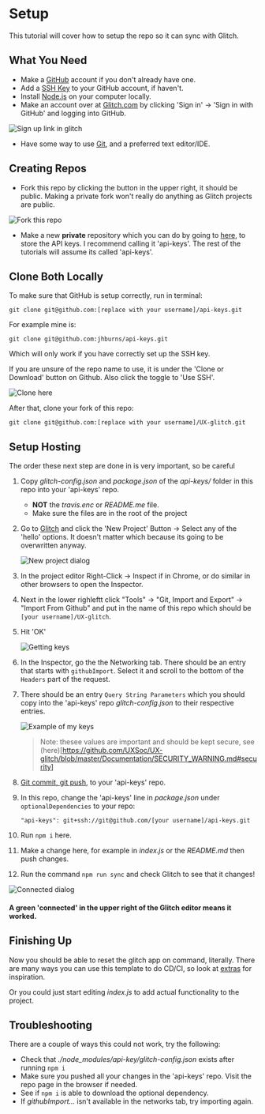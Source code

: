 # Setup

This tutorial will cover how to setup the repo so it can sync with Glitch.

## What You Need

- Make a [GitHub](https://github.com/) account if you don't already have one.
- Add a [SSH Key](https://help.github.com/en/articles/generating-a-new-ssh-key-and-adding-it-to-the-ssh-agent) to your GitHub account, if haven't.
- Install [Node.js](https://nodejs.org) on your computer locally.
- Make an account over at [Glitch.com](https://glitch.com/) by clicking 'Sign in' -> 'Sign in with GitHub' and logging into GitHub.

![Sign up link in glitch](/Documentation/img/github-glitch.png)

- Have some way to use [Git](https://git-scm.com/), and a preferred text editor/IDE.

## Creating Repos
- Fork this repo by clicking the button in the upper right, it should be public. Making a private fork won't really do anything as Glitch projects are public.

![Fork this repo](/Documentation/img/fork-glitch.png)

- Make a new **private** repository which you can do by going to [here](https://github.com/), to store the API keys. I recommend calling it 'api-keys'. 
The rest of the tutorials will assume its called 'api-keys'.

## Clone Both Locally

To make sure that GitHub is setup correctly, run in terminal:
 
 `git clone git@github.com:[replace with your username]/api-keys.git`
 
For example mine is:

`git clone git@github.com:jhburns/api-keys.git`

Which will only work if you have correctly set up the SSH key.

If you are unsure of the repo name to use, it is under the 'Clone or Download' button on Github. Also click the toggle to 'Use SSH'.

![Clone here](/Documentation/img/clone-through-github.png)

After that, clone your fork of this repo:

 `git clone git@github.com:[replace with your username]/UX-glitch.git`
 
## Setup Hosting
The order these next step are done in is very important, so be careful

1. Copy *glitch-config.json* and *package.json* of the *api-keys/* folder in this repo into your 'api-keys' repo.
    - **NOT** the *travis.enc* or *README.me* file.
    - Make sure the files are in the root of the project
1. Go to [Glitch](Glitch.com) and click the 'New Project' Button -> Select any of the 'hello' options. It doesn't matter which because its going to be overwritten anyway.

    ![New project dialog](/Documentation/img/hello.png)

1. In the project editor Right-Click -> Inspect if in Chrome, or do similar in other browsers to open the Inspector.
1. Next in the lower righleftt click "Tools" -> "Git, Import and Export" -> "Import From Github" and put in the name of this repo which should be `[your username]/UX-glitch`.
1. Hit 'OK'
    
    ![Getting keys](/Documentation/img/getting-keys.png)
    
1. In the Inspector, go the the Networking tab. There should be an entry that starts with `githubImport`. Select it and scroll to the bottom of the `Headers` part of the request.
1. There should be an entry `Query String Parameters` which you should copy into the 'api-keys' repo *glitch-config.json* to their respective entries.

    ![Example of my keys](/Documentation/img/my-keys.png)
    
    > Note: thesee values are important and should be kept secure, see (here)[https://github.com/UXSoc/UX-glitch/blob/master/Documentation/SECURITY_WARNING.md#security]
1. [Git commit, git push](http://git.huit.harvard.edu/guide/), to your 'api-keys' repo.
1. In this repo, change the 'api-keys' line in *package.json* under `optionalDependencies` to your repo:
    
    `"api-keys": git+ssh://git@github.com/[your username]/api-keys.git` 

1. Run `npm i` here.
1. Make a change here, for example in *index.js* or the *README.md* then push changes.
1. Run the command `npm run sync` and check Glitch to see that it changes!

![Connected dialog](/Documentation/img/connected-glitch.png) 

#### A green 'connected' in the upper right of the Glitch editor means it worked.

## Finishing Up 

Now you should be able to reset the glitch app on command, literally. There are many ways you can use this template to do CD/CI, so look at [extras](https://github.com/UXSoc/UX-glitch/blob/master/Documentation/EXTRAS.md#extras) for inspiration.

Or you could just start editing *index.js* to add actual functionality to the project.

## Troubleshooting

There are a couple of ways this could not work, try the following:
- Check that *./node_modules/api-key/glitch-config.json* exists after running `npm i`
- Make sure you pushed all your changes in the 'api-keys' repo. Visit the repo page in the browser if needed.
- See if `npm i` is able to download the optional dependency.
- If *githubImport...* isn't available in the networks tab, try importing again. 

